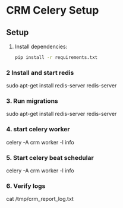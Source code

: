 # CRM Celery Setup

## Setup
1. Install dependencies:
   ```bash
   pip install -r requirements.txt

### 2 Install and start redis

sudo apt-get install redis-server
redis-server

### 3. Run migrations

sudo apt-get install redis-server
redis-server

### 4. start celery worker

celery -A crm worker -l info

### 5. Start celery beat schedular

celery -A crm worker -l info

### 6. Verify logs

cat /tmp/crm_report_log.txt

